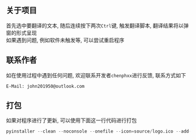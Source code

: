 ## 关于项目

首先选中要翻译的文本, 随后连续按下两次`Ctrl`键, 触发翻译脚本, 翻译结果将以弹窗的形式呈现 
<br>如果遇到问题, 例如软件未触发等, 可以尝试重启程序 

## 联系作者

如在使用过程中遇到任何问题, 欢迎联系开发者`chenphxx`进行反馈, 联系方式如下 

```
E-Mail: john201950@outlook.com
```

## 打包

如果对程序进行了更新, 可以使用下面这一行代码进行打包 

```python
pyinstaller --clean --noconsole --onefile --icon=source/logo.ico --add-data "source/logo.ico;source" --name "划词翻译" main.py
```
